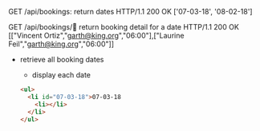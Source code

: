 GET /api/bookings: return dates
  HTTP/1.1 200 OK
  ['07-03-18', '08-02-18']

GET /api/bookings/:date: return booking detail for a date
  HTTP/1.1 200 OK
  [["Vincent Ortiz","garth@king.org","06:00"],["Laurine Feil","garth@king.org","06:00"]]

- retrieve all booking dates
  - display each date

  ```html
  <ul>
    <li id="07-03-18">07-03-18
      <li></li>
    </li>
  </ul>
  ```

